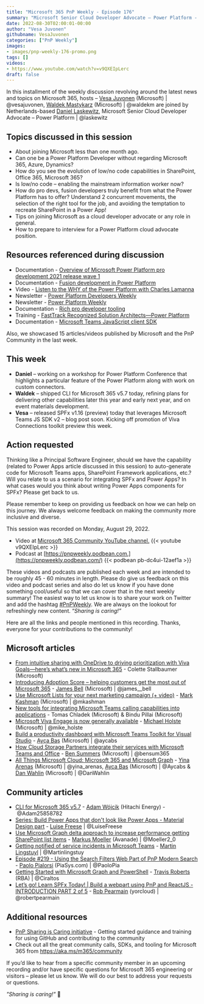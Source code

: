 ```yaml
---
title: "Microsoft 365 PnP Weekly - Episode 176"
summary: "Microsoft Senior Cloud Developer Advocate – Power Platform - Daniel Laskewitz, joins Microsoft’s Vesa Juvonen and Waldek Mastykarz to exchange thoughts on Power Platform evolution, Pro/Fusion development and on interviewing at Microsoft along with 15 articles/videos delivered by Microsoft/Community this week."
date: 2022-08-30T02:00:01-00:00
author: "Vesa Juvonen"
githubname: VesaJuvonen
categories: ["PnP Weekly"]
images:
- images/pnp-weekly-176-promo.png
tags: []
videos:
- https://www.youtube.com/watch?v=v9QXEIpLerc
draft: false
---
```


In this installment of the weekly discussion revolving around the latest news and topics on Microsoft 365, hosts – [Vesa Juvonen](http://twitter.com/vesajuvonen) (Microsoft) \| @vesajuvonen, [Waldek Mastykarz](http://twitter.com/waldekm) (Microsoft) \| @waldekm are joined by Netherlands-based [Daniel Laskewitz](https://twitter.com/laskewitz), Microsoft Senior Cloud Developer Advocate – Power Platform \| @laskewitz

## Topics discussed in this session

* About joining Microsoft less than one month ago.
* Can one be a Power Platform Developer without regarding Microsoft 365, Azure, Dynamics?
* How do you see the evolution of low/no code capabilities in SharePoint, Office 365, Microsoft 365?
* Is low/no code – enabling the mainstream information worker now?
* How do pro devs, fusion developers truly benefit from what the Power Platform has to offer? Understand 2 concurrent movements, the selection of the right tool for the job, and avoiding the temptation to recreate SharePoint in a Power App!
* Tips on joining Microsoft as a cloud developer advocate or any role in general.
* How to prepare to interview for a Power Platform cloud advocate position.

## Resources referenced during discussion

* Documentation - [Overview of Microsoft Power Platform pro development 2021 release wave 1](https://docs.microsoft.com/power-platform-release-plan/2021wave1/power-platform-pro-development/rich-pro-developer-tooling)
* Documentation - [Fusion development in Power Platform](https://docs.microsoft.com/power-platform/developer/fusion-development)
* Video - [Listen to the WHY of the Power Platform with Charles Lamanna](https://docs.microsoft.com/shows/less-code-more-power/listen-to-the-why-of-the-power-platform-with-charles-lamanna)
* Newsletter - [Power Platform Developers Weekly](https://www.ppdevweekly.com/)
* Newsletter - [Power Platform Weekly](https://www.ppweekly.com/)
* Documentation - [Rich pro developer tooling](https://docs.microsoft.com/power-platform-release-plan/2021wave1/power-platform-pro-development/rich-pro-developer-tooling)
* Training - [FastTrack Recognized Solution Architects—Power Platform](https://powerplatform.microsoft.com/fasttrack/recognized-solution-architects/)
* Documentation - [Microsoft Teams JavaScript client SDK](https://docs.microsoft.com/javascript/api/overview/msteams-client?view=msteams-client-js-latest)


Also, we showcased 15 articles/videos published by Microsoft and the PnP Community in the last week.

## This week

* **Daniel** – working on a workshop for Power Platform Conference that highlights a particular feature of the Power Platform along with work on custom connectors.
* **Waldek** – shipped CLI for Microsoft 365 v5.7 today, refining plans for delivering other capabilities later this year and early next year, and on event materials development.
* **Vesa** – released SPFx v1.16 (preview) today that leverages Microsoft Teams JS SDK v2 – blog post soon. Kicking off promotion of Viva Connections toolkit preview this week.


## Action requested

Thinking like a Principal Software Engineer, should we have the capability (related to Power Apps article discussed in this session) to auto-generate code for Microsoft Teams apps, SharePoint Framework applications, etc.? Will you relate to us a scenario for integrating SPFx and Power Apps? In what cases would you think about writing Power Apps components for SPFx? Please get back to us.

Please remember to keep on providing us feedback on how we can help on this journey. We always welcome feedback on making the community more inclusive and diverse.

This session was recorded on Monday, August 29, 2022.

*   Video at [Microsoft 365 Community YouTube channel.](https://aka.ms/m365pnp-videos)
    {{< youtube v9QXEIpLerc >}}
*   Podcast at [https://pnpweekly.podbean.com.](https://pnpweekly.podbean.com/)
    {{< podbean pb-dc4ui-12aef1a >}}

These videos and podcasts are published each week and are intended to be roughly 45 - 60 minutes in length.  Please do give us feedback on this video and podcast series and also do let us know if you have done something cool/useful so that we can cover that in the next weekly summary! The easiest way to let us know is to share your work on Twitter and add the hashtag [#PnPWeekly](https://twitter.com/search?q=%23pnpweekly). We are always on the lookout for refreshingly new content. “_Sharing is caring!”_

Here are all the links and people mentioned in this recording. Thanks, everyone for your contributions to the community!

## Microsoft articles

* [From intuitive sharing with OneDrive to driving prioritization with Viva Goals—here’s what’s new in Microsoft 365](https://www.microsoft.com/microsoft-365/blog/2022/08/25/from-intuitive-sharing-with-onedrive-to-driving-prioritization-with-viva-goals-heres-whats-new-in-microsoft-365/) - Colette Stallbaumer (Microsoft)
* [Introducing Adoption Score – helping customers get the most out of Microsoft 365](https://techcommunity.microsoft.com/t5/microsoft-365-blog/introducing-adoption-score-helping-customers-get-the-most-out-of/ba-p/3607634) - [James Bell](https://twitter.com/james__bell) (Microsoft) | @james__bell
* [Use Microsoft Lists for your next marketing campaign (+ video)](https://techcommunity.microsoft.com/t5/microsoft-365-blog/use-microsoft-lists-for-your-next-marketing-campaign-video/ba-p/3605577) - [Mark Kashman](https://twitter.com/mkashman) (Microsoft) | @mkashman
* [New tools for integrating Microsoft Teams calling capabilities into applications](https://techcommunity.microsoft.com/t5/microsoft-teams-blog/new-tools-for-integrating-microsoft-teams-calling-capabilities/ba-p/3606431) - Tomas Chladek (Microsoft) & Bindu Pillai (Microsoft)
* [Microsoft Viva Engage is now generally available](https://techcommunity.microsoft.com/t5/microsoft-viva-blog/microsoft-viva-engage-is-now-generally-available/ba-p/3595300) - [Michael Holste](](https://twitter.com/mike_holste)) (Microsoft) | @mike_holste
* [Build a productivity dashboard with Microsoft Teams Toolkit for Visual Studio](https://devblogs.microsoft.com/microsoft365dev/build-a-productivity-dashboard-with-microsoft-teams-toolkit-for-visual-studio/) - [Ayça Baş](https://twitter.com/aycabs) (Microsoft) | @aycabs
* [How Cloud Storage Partners integrate their services with Microsoft Teams and Office](https://devblogs.microsoft.com/microsoft365dev/how-cloud-storage-partners-integrate-their-services-with-microsoft-teams-and-office/) - [Ben Summers](https://twitter.com/bensum365) (Microsoft) | @bensum365
* [All Things Microsoft Cloud: Microsoft 365 and Microsoft Graph](https://www.youtube.com/watch?v=MXq-M6qRffE) - [Yina Arenas](https://twitter.com/yina_arenas) (Microsoft) | @yina_arenas, [Ayca Bas](https://twitter.com/aycabs) (Microsoft) | @Aycabs & [Dan Wahlin](https://twitter.com/DanWahlin) (Microsoft) | @DanWahlin

## Community articles

* [CLI for Microsoft 365 v5.7](https://pnp.github.io/blog/cli-for-microsoft-365/cli-for-microsoft-365-v5-7/) - [Adam Wójcik](https://twitter.com/Adam25858782) (Hitachi Energy) - @Adam25858782
* [Series: Build Power Apps that don't look like Power Apps - Material Design part](https://pnp.github.io/blog/post/build-powerapps-that-dont-look-like-powerapps-1/) - [Luise Freese](https://twitter.com/LuiseFreese) | @LuiseFreese
* [Use Microsoft Graph delta approach to increase performance getting SharePoint list items](https://mmsharepoint.wordpress.com/2022/08/22/use-microsoft-graph-delta-approach-to-increase-performance-getting-sharepoint-list-items/) - [Markus Moeller](http://twitter.com/Moeller2_0) (Avanade) | @Moeller2_0
* [Getting notified of service incidents in Microsoft Teams](https://www.blimped.nl/getting-notified-of-service-incidents-in-microsoft-teams/) - [Martin Lingstuyl](https://twitter.com/martinlingstuyl) | @Martinlingstuy
* [Episode #219 - Using the Search Filters Web Part of PnP Modern Search](https://www.youtube.com/watch?v=Sl0dcgd70Q4) - [Paolo Pialorsi](http://twitter.com/PaoloPia) (PiaSys.com) | @PaoloPia
* [Getting Started with Microsoft Graph and PowerShell](https://www.youtube.com/watch?v=oilylijvbic) - [Travis Roberts](https://twitter.com/Ciraltos) (RBA) | @Ciraltos
* [Let’s go! Learn SPFx Today! | Build a webpart using PnP and ReactJS - INTRODUCTION PART 2 of 5](https://www.youtube.com/watch?v=smBPrsw_Y7U) - [Rob Pearmain](https://twitter.com/robertpearmain) (yorcloud) | @robertpearmain

## Additional resources

* [PnP Sharing is Caring initiative](https://aka.ms/sharing-is-caring) - Getting started guidance and training for using GitHub and contributing to the community
* Check out all the great community calls, SDKs, and tooling for Microsoft 365 from <https://aka.ms/m365/community>

If you’d like to hear from a specific community member in an upcoming recording and/or have specific questions for Microsoft 365 engineering or visitors – please let us know. We will do our best to address your requests or questions.

_"Sharing is caring!"_ 🧡

